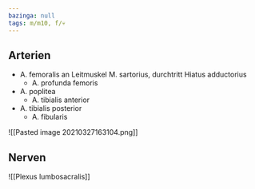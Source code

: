 ```yaml
---
bazinga: null
tags: m/m10, f/💀
---
```


## Arterien

-   A. femoralis an Leitmuskel M. sartorius, durchtritt Hiatus adductorius
    -   A. profunda femoris
-   A. poplitea
    -   A. tibialis anterior
-   A. tibialis posterior
    -   A. fibularis

![[Pasted image 20210327163104.png]]

## Nerven

![[Plexus lumbosacralis]]